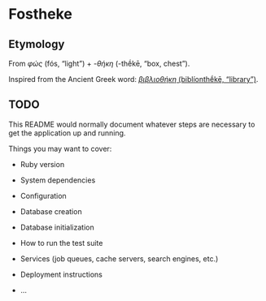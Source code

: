 # Fostheke

## Etymology

From *φώς* (fós, “light”) + *-θήκη* (-thḗkē, “box, chest”).

Inspired from the Ancient Greek word: [*βιβλιοθήκη* (biblíonthḗkē, “library”)][ancient-greek-bibliontheke].

[ancient-greek-bibliontheke]: https://en.wiktionary.org/wiki/%CE%B2%CE%B9%CE%B2%CE%BB%CE%B9%CE%BF%CE%B8%CE%AE%CE%BA%CE%B7

## TODO

This README would normally document whatever steps are necessary to get the
application up and running.

Things you may want to cover:

* Ruby version

* System dependencies

* Configuration

* Database creation

* Database initialization

* How to run the test suite

* Services (job queues, cache servers, search engines, etc.)

* Deployment instructions

* ...

